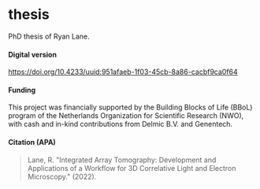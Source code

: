 # thesis
 PhD thesis of Ryan Lane.

#### Digital version
https://doi.org/10.4233/uuid:951afaeb-1f03-45cb-8a86-cacbf9ca0f64

#### Funding
This project was financially supported by the Building Blocks of
Life (BBoL) program of the Netherlands Organization for Scientific
Research (NWO), with cash and in-kind contributions from Delmic
B.V. and Genentech.

#### Citation (APA)
> Lane, R. "Integrated Array Tomography: Development and Applications of a Workflow for 3D Correlative Light and Electron Microscopy." (2022).
